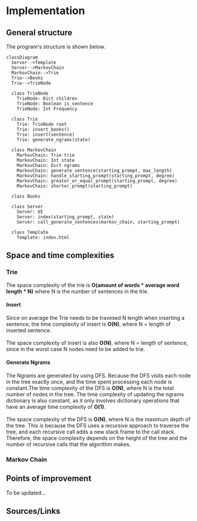 # Implementation
## General structure
The program's structure is shown below.

```mermaid
classDiagram
  Server-->Template
  Server-->MarkovChain
  MarkovChain-->Trie
  Trie-->Books
  Trie-->TrieNode

  class TrieNode
    TrieNode: Dict children
    TrieNode: Boolean is_sentence
    TrieNode: Int Frequency
    
  class Trie
    Trie: TrieNode root
    Trie: insert_books()
    Trie: insert(sentence)
    Trie: generate_ngrams(state)
  
  class MarkovChain
    MarkovChain: Trie trie
    MarkovChain: Int state
    MarkovChain: Dict ngrams
    MarkovChain: generate_sentence(starting_prompt, max_length)
    MarkovChain: handle_starting_prompt(starting_prompt, degree)
    MarkovChain: greater_or_equal_prompt(starting_prompt, degree)
    MarkovChain: shorter_prompt(starting_prompt)

  class Books

  class Server
    Server: UI
    Server: index(starting_prompt, state)
    Server: call_generate_sentences(markov_chain, starting_prompt)

  class Template
    Template: index.html
  ```

## Space and time complexities
### Trie
The space complexity of the trie is **O(amount of words * average word length * N)** where N is the number of sentences in the trie.
#### Insert
Since on average the Trie needs to be travesed N length when inserting a sentence, the time complexity of insert is **O(N)**, where N = length of inserted sentence. <br><br>
The space complexity of insert is also **O(N)**, where N = length of sentence, since in the worst case N nodes need to be added to trie.
#### Generate Ngrams
The Ngrams are generated by using DFS. Because the DFS visits each node in the tree exactly once, and the time spent processing each node is constant.The time complexity of the DFS is **O(N)**, where N is the total number of nodes in the tree. The time complexity of updating the ngrams dictionary is also constant, as it only involves dictionary operations that have an average time complexity of **O(1)**. <br><br>
The space complexity of the DFS is **O(N)**, where N is the maximum depth of the tree. This is because the DFS uses a recursive approach to traverse the tree, and each recursive call adds a new stack frame to the call stack. Therefore, the space complexity depends on the height of the tree and the number of recursive calls that the algorithm makes.

### Markov Chain

## Points of improvement
To be updated...

## Sources/Links

